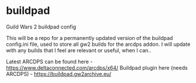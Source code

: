 # buildpad
Guild Wars 2 buildpad config

This will be a repo for a permanently updated version of the buildpad config.ini file, used to store all gw2 builds for the arcdps addon. I will update with any builds that I feel are relevant or useful, when I can..

Latest ARCDPS can be found here - https://www.deltaconnected.com/arcdps/x64/
Buildpad plugin here (needs ARCDPS) - https://buildpad.gw2archive.eu/
